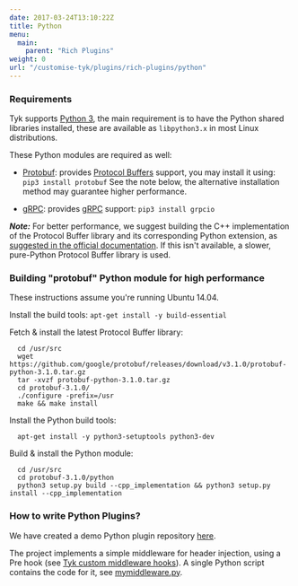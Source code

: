 ```yaml
---
date: 2017-03-24T13:10:22Z
title: Python
menu:
  main:
    parent: "Rich Plugins"
weight: 0
url: "/customise-tyk/plugins/rich-plugins/python"
---
```

### Requirements
Tyk supports [Python 3][1], the main requirement is to have the Python shared libraries installed, these are available as `libpython3.x` in most Linux distributions.

These Python modules are required as well:

*   [Protobuf][2]: provides [Protocol Buffers][3] support, you may install it using: `pip3 install protobuf` See the note below, the alternative installation method may guarantee higher performance.

*   [gRPC][4]: provides [gRPC][5] support: `pip3 install grpcio`

***Note:*** For better performance, we suggest building the C++ implementation of the Protocol Buffer library and its corresponding Python extension, as [suggested in the official documentation][6]. If this isn't available, a slower, pure-Python Protocol Buffer library is used.

### Building "protobuf" Python module for high performance

These instructions assume you're running Ubuntu 14.04.

Install the build tools: `apt-get install -y build-essential`

Fetch & install the latest Protocol Buffer library:

```
  cd /usr/src
  wget https://github.com/google/protobuf/releases/download/v3.1.0/protobuf-python-3.1.0.tar.gz
  tar -xvzf protobuf-python-3.1.0.tar.gz
  cd protobuf-3.1.0/
  ./configure -prefix=/usr
  make && make install
```

Install the Python build tools: 

```{.copyWrapper}
  apt-get install -y python3-setuptools python3-dev
``` 

Build & install the Python module: 

```{.copyWrapper}
  cd /usr/src
  cd protobuf-3.1.0/python
  python3 setup.py build --cpp_implementation && python3 setup.py install --cpp_implementation
```

### How to write Python Plugins?

We have created a demo Python plugin repository [here][7].

The project implements a simple middleware for header injection, using a Pre hook (see [Tyk custom middleware hooks][8]). A single Python script contains the code for it, see [mymiddleware.py][9].

 [1]: https://www.python.org/download/releases/3.0/
 [2]: https://pypi.python.org/pypi/protobuf
 [3]: https://developers.google.com/protocol-buffers/
 [4]: https://pypi.python.org/pypi/grpcio
 [5]: http://www.grpc.io/
 [6]: https://developers.google.com/protocol-buffers/docs/reference/python-generated#cpp_impl
 [7]: https://github.com/TykTechnologies/tyk-plugin-demo-python
 [8]: /docs/customise-tyk/plugins/javascript-middleware/middleware-scripting-guide/
 [9]: https://github.com/TykTechnologies/tyk-plugin-demo-python/blob/master/mymiddleware.py
